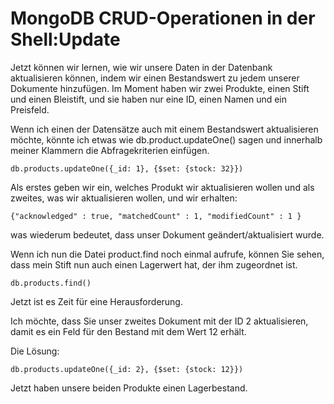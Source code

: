 # MongoDB CRUD-Operationen in der Shell:Update

Jetzt können wir lernen, wie wir unsere Daten in der Datenbank aktualisieren können, indem wir einen Bestandswert zu jedem unserer Dokumente hinzufügen.
Im Moment haben wir zwei Produkte, einen Stift und einen Bleistift, und sie haben nur eine ID, einen Namen und ein Preisfeld.

Wenn ich einen der Datensätze auch mit einem Bestandswert aktualisieren möchte, könnte ich etwas wie db.product.updateOne() sagen und innerhalb meiner Klammern die Abfragekriterien einfügen.

```
db.products.updateOne({_id: 1}, {$set: {stock: 32}})

```

Als erstes geben wir ein, welches Produkt wir aktualisieren wollen und als zweites, was wir aktualisieren wollen, und wir erhalten:

```
{"acknowledged" : true, "matchedCount" : 1, "modifiedCount" : 1 }

```

was wiederum bedeutet, dass unser Dokument geändert/aktualisiert wurde.

Wenn ich nun die Datei product.find noch einmal aufrufe, können Sie sehen, dass mein Stift nun auch einen Lagerwert hat, der ihm zugeordnet ist.

```
db.products.find()
```

Jetzt ist es Zeit für eine Herausforderung.

Ich möchte, dass Sie unser zweites Dokument mit der ID 2 aktualisieren, damit es ein Feld für den Bestand mit dem Wert 12 erhält.


Die Lösung: 

```
db.products.updateOne({_id: 2}, {$set: {stock: 12}})

```

Jetzt haben unsere beiden Produkte einen Lagerbestand.